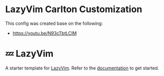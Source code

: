 # LazyVim Carlton Customization

This config was created base on the following:

- https://youtu.be/N93cTbtLCIM

# 💤 LazyVim

A starter template for [LazyVim](https://github.com/LazyVim/LazyVim).
Refer to the [documentation](https://lazyvim.github.io/installation) to get started.
